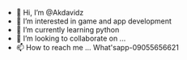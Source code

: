 - 👋 Hi, I’m @Akdavidz
- 👀 I’m interested in game and app development 
- 🌱 I’m currently learning python 
- 💞️ I’m looking to collaborate on ...
- 📫 How to reach me ...
What'sapp-09055656621
<!---
Akdavidz/Akdavidz is a ✨ special ✨ repository because its `README.md` (this file) appears on your GitHub profile.
You can click the Preview link to take a look at your changes.
--->
